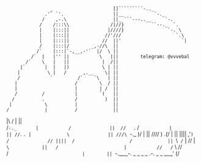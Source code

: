                     _                      []`````````-.._
                  .'` `'.                  ||__           `-._
                 /    ,-.\                 ||_ ```---..__     `-.
                /    /:::\\               /|//}          ``--._  `.
                |    |:::||              |////}                `-. \
                |    |:::||             //'///                    `.\                
                |    |:::||            //  ||'                      `|                                   
                /    |:::|/        _,-//\  ||                                                 
               /`    |:::|`-,__,-'`  |/  \ ||                                                 
             /`  |   |'' ||           \   |||        telegram: @vvvebal                                 
           /`    \   |   ||            |  /||                                                   
         |`       |  |   |)            \ | ||                                                      
        |          \ |   /      ,.__    \| ||                                                   
        /           `         /`    `\   | ||                                                   
       |                     /        \  / ||                                                   
       |                     |        | /  ||                                                   
       /         /           |        `(   ||                                                   
      /          .           /          )  ||                                                   
     |            \          |             ||                                                   
    /             |          /             ||                                                   
   |\            /          |              ||                                                   
   \/`-._       |           /              || 
    //   `.    /`           |              ||
   //`.    `. |             \              ||
  ///\ `-._  )/             |              ||
 //// )   .(/               |              ||
 ||||   ,'` )               /              //
 ||||  /                    /             || 
 `\\` /`                    |             // 
     |`                     \            ||  
    /                        |           //  
  /`                          \         //   
/`                            |        || 
`-.___,-. _ _ _ _ .-. _ _ ___,'        (/
